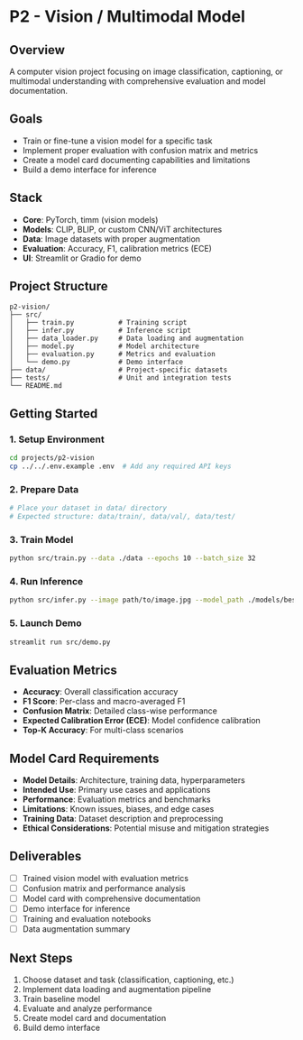 # P2 - Vision / Multimodal Model

## Overview
A computer vision project focusing on image classification, captioning, or multimodal understanding with comprehensive evaluation and model documentation.

## Goals
- Train or fine-tune a vision model for a specific task
- Implement proper evaluation with confusion matrix and metrics
- Create a model card documenting capabilities and limitations
- Build a demo interface for inference

## Stack
- **Core**: PyTorch, timm (vision models)
- **Models**: CLIP, BLIP, or custom CNN/ViT architectures
- **Data**: Image datasets with proper augmentation
- **Evaluation**: Accuracy, F1, calibration metrics (ECE)
- **UI**: Streamlit or Gradio for demo

## Project Structure
```
p2-vision/
├── src/
│   ├── train.py           # Training script
│   ├── infer.py           # Inference script
│   ├── data_loader.py     # Data loading and augmentation
│   ├── model.py           # Model architecture
│   ├── evaluation.py      # Metrics and evaluation
│   └── demo.py            # Demo interface
├── data/                  # Project-specific datasets
├── tests/                 # Unit and integration tests
└── README.md
```

## Getting Started

### 1. Setup Environment
```bash
cd projects/p2-vision
cp ../../.env.example .env  # Add any required API keys
```

### 2. Prepare Data
```bash
# Place your dataset in data/ directory
# Expected structure: data/train/, data/val/, data/test/
```

### 3. Train Model
```bash
python src/train.py --data ./data --epochs 10 --batch_size 32
```

### 4. Run Inference
```bash
python src/infer.py --image path/to/image.jpg --model_path ./models/best_model.pth
```

### 5. Launch Demo
```bash
streamlit run src/demo.py
```

## Evaluation Metrics
- **Accuracy**: Overall classification accuracy
- **F1 Score**: Per-class and macro-averaged F1
- **Confusion Matrix**: Detailed class-wise performance
- **Expected Calibration Error (ECE)**: Model confidence calibration
- **Top-K Accuracy**: For multi-class scenarios

## Model Card Requirements
- **Model Details**: Architecture, training data, hyperparameters
- **Intended Use**: Primary use cases and applications
- **Performance**: Evaluation metrics and benchmarks
- **Limitations**: Known issues, biases, and edge cases
- **Training Data**: Dataset description and preprocessing
- **Ethical Considerations**: Potential misuse and mitigation strategies

## Deliverables
- [ ] Trained vision model with evaluation metrics
- [ ] Confusion matrix and performance analysis
- [ ] Model card with comprehensive documentation
- [ ] Demo interface for inference
- [ ] Training and evaluation notebooks
- [ ] Data augmentation summary

## Next Steps
1. Choose dataset and task (classification, captioning, etc.)
2. Implement data loading and augmentation pipeline
3. Train baseline model
4. Evaluate and analyze performance
5. Create model card and documentation
6. Build demo interface

